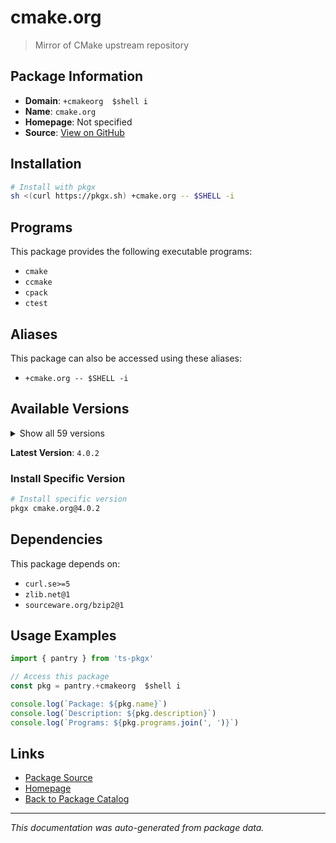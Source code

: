 # cmake.org

> Mirror of CMake upstream repository

## Package Information

- **Domain**: `+cmakeorg  $shell i`
- **Name**: `cmake.org`
- **Homepage**: Not specified
- **Source**: [View on GitHub](https://github.com/pkgxdev/pantry/tree/main/projects/cmake.org/package.yml)

## Installation

```bash
# Install with pkgx
sh <(curl https://pkgx.sh) +cmake.org -- $SHELL -i
```

## Programs

This package provides the following executable programs:

- `cmake`
- `ccmake`
- `cpack`
- `ctest`

## Aliases

This package can also be accessed using these aliases:

- `+cmake.org -- $SHELL -i`

## Available Versions

<details>
<summary>Show all 59 versions</summary>

- `4.0.2`, `4.0.1`, `4.0.0`, `3.31.7`, `3.31.6`
- `3.31.5`, `3.31.4`, `3.31.3`, `3.31.2`, `3.31.1`
- `3.31.0`, `3.30.8`, `3.30.7`, `3.30.6`, `3.30.5`
- `3.30.4`, `3.30.3`, `3.30.2`, `3.30.1`, `3.30.0`
- `3.29.9`, `3.29.8`, `3.29.7`, `3.29.6`, `3.29.5`
- `3.29.4`, `3.29.3`, `3.29.2`, `3.29.1`, `3.29.0`
- `3.28.6`, `3.28.5`, `3.28.4`, `3.28.3`, `3.28.2`
- `3.28.1`, `3.28.0`, `3.27.9`, `3.27.8`, `3.27.7`
- `3.27.6`, `3.27.5`, `3.27.4`, `3.27.3`, `3.27.2`
- `3.27.1`, `3.27.0`, `3.26.6`, `3.26.5`, `3.26.4`
- `3.26.3`, `3.26.2`, `3.26.1`, `3.26.0`, `3.25.3`
- `3.25.2`, `3.25.1`, `3.24.4`, `3.24.2`

</details>

**Latest Version**: `4.0.2`

### Install Specific Version

```bash
# Install specific version
pkgx cmake.org@4.0.2
```

## Dependencies

This package depends on:

- `curl.se>=5`
- `zlib.net@1`
- `sourceware.org/bzip2@1`

## Usage Examples

```typescript
import { pantry } from 'ts-pkgx'

// Access this package
const pkg = pantry.+cmakeorg  $shell i

console.log(`Package: ${pkg.name}`)
console.log(`Description: ${pkg.description}`)
console.log(`Programs: ${pkg.programs.join(', ')}`)
```

## Links

- [Package Source](https://github.com/pkgxdev/pantry/tree/main/projects/cmake.org/package.yml)
- [Homepage](#)
- [Back to Package Catalog](../package-catalog.md)

---

*This documentation was auto-generated from package data.*
